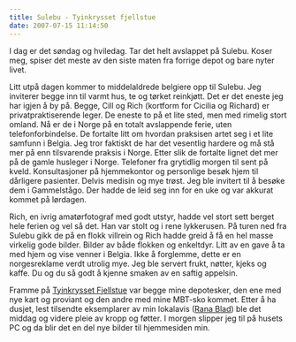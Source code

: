 ```yaml
---
title: Sulebu - Tyinkrysset fjellstue
date: 2007-07-15 11:14:50
---
```


I dag er det søndag og hviledag. Tar det helt avslappet på Sulebu. Koser meg, spiser det meste av den siste maten fra forrige depot og bare nyter livet.

Litt utpå dagen kommer to middelaldrede belgiere opp til Sulebu. Jeg inviterer begge inn til varmt hus, te og tørket reinkjøtt. Det er det eneste jeg har igjen å by på. Begge, Cill og Rich (kortform for Cicilia og Richard) er privatpraktiserende leger. De eneste to på et lite sted, men med rimelig stort omland. Nå er de i Norge på en totalt avslappende ferie, uten telefonforbindelse. De fortalte litt om hvordan praksisen artet seg i et lite samfunn i Belgia. Jeg tror faktiskt de har det vesentlig hardere og må stå mer på enn tilsvarende praksis i Norge. Etter slik de fortalte lignet det mer på de gamle husleger i Norge. Telefoner fra grytidlig morgen til sent på kveld. Konsultasjoner på hjemmekontor og personlige besøk hjem til dårligere pasienter. Delvis medisin og mye trøst. Jeg ble invitert til å besøke dem i Gammelstågo. Der hadde de leid seg inn for en uke og var akkurat kommet på lørdagen.

Rich, en ivrig amatørfotograf med godt utstyr, hadde vel stort sett berget hele ferien og vel så det. Han var stolt og i rene lykkerusen. På turen ned fra Sulebu gikk de på en flokk villrein og Rich hadde greid å få en hel masse virkelig gode bilder. Bilder av både flokken og enkeltdyr. Litt av en gave å ta med hjem og vise venner i Belgia. Ikke å forglemme, dette er en norgesreklame verdt utrolig mye. Jeg ble servert frukt, nøtter, kjeks og kaffe. Du og du så godt å kjenne smaken av en saftig appelsin.

Framme på <a href="http://www.tyin.no/no/">Tyinkrysset Fjellstue</a> var begge mine depotesker, den ene med nye kart og proviant og den andre med mine MBT-sko kommet. Etter å ha dusjet, lest tilsendte eksemplarer av min lokalavis (<a href="http://www.ranablad.no/">Rana Blad</a>) ble det middag og videre pleie av kropp og føtter. I morgen slipper jeg til på husets PC og da blir det en del nye bilder til hjemmesiden min.
